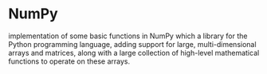 # NumPy
implementation of some basic functions in NumPy which a library for the Python programming language, adding support for large, multi-dimensional arrays and matrices, along with a large collection of high-level mathematical functions to operate on these arrays.
